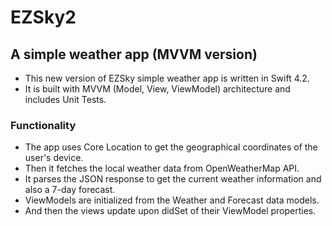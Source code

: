 # EZSky2
## A simple weather app (MVVM version)

* This new version of EZSky simple weather app is written in Swift 4.2. 
* It is built with MVVM (Model, View, ViewModel) architecture and includes Unit Tests.

### Functionality
* The app uses Core Location to get the geographical coordinates of the user's device. 
* Then it fetches the local weather data from OpenWeatherMap API. 
* It parses the JSON response to get the current weather information and also a 7-day forecast. 
* ViewModels are initialized from the Weather and Forecast data models. 
* And then the views update upon didSet of their ViewModel properties.



